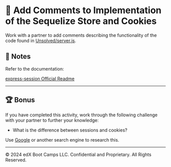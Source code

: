 # 📐 Add Comments to Implementation of the Sequelize Store and Cookies

Work with a partner to add comments describing the functionality of the code found in [Unsolved/server.js](Unsolved/server.js).

## 📝 Notes

Refer to the documentation:

[express-session Official Readme](https://github.com/expressjs/session#cookie)

---

## 🏆 Bonus

If you have completed this activity, work through the following challenge with your partner to further your knowledge:

* What is the difference between sessions and cookies?

Use [Google](https://www.google.com) or another search engine to research this.

---
© 2024 edX Boot Camps LLC. Confidential and Proprietary. All Rights Reserved.
